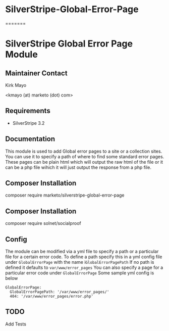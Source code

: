 # SilverStripe-Global-Error-Page
=======
# SilverStripe Global Error Page Module


## Maintainer Contact

Kirk Mayo

<kmayo (at) marketo (dot) com>

## Requirements

* SilverStripe 3.2

## Documentation

This module is used to add Global error pages to a site or a collection sites.
You can use it to specify a path of where to find some standard error pages.
These pages can be plain html which will output the raw html of the file or it
can be a php file wihich it will just output the response from a php file.

## Composer Installation

  composer require marketo/silverstripe-global-error-page


## Composer Installation

  composer require solnet/socialproof

## Config

The module can be modified via a yml file to specify a path or a particular
file for a certain error code.
To define a path specify this in a yml config file under `GlobalErrorPage`
with the name i`GlobalErrorPagePath`
If no path is defined it defaults to `var/www/error_pages`
You can also specify a page for a particular error code under `GlobalErrorPage`
Some sample yml config is below

```
GlobalErrorPage:
  GlobalErrorPagePath: '/var/www/error_pages/'
  404: '/var/www/error_pages/error.php'
```

## TODO

Add Tests
